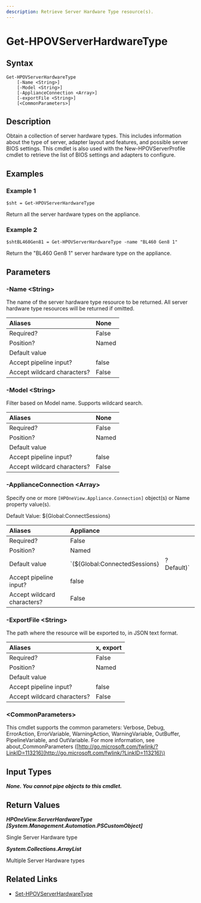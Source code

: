 ```yaml
---
description: Retrieve Server Hardware Type resource(s).
---
```


# Get-HPOVServerHardwareType

## Syntax

```text
Get-HPOVServerHardwareType
    [-Name <String>]
    [-Model <String>]
    [-ApplianceConnection <Array>]
    [-exportFile <String>]
    [<CommonParameters>]
```

## Description

Obtain a collection of server hardware types. This includes information about the type of server, adapter layout and features, and possible server BIOS settings. This cmdlet is also used with the New-HPOVServerProfile cmdlet to retrieve the list of BIOS settings and adapters to configure.

## Examples

### Example 1

```text
$sht = Get-HPOVServerHardwareType
```

Return all the server hardware types on the appliance.

### Example 2

```text
$shtBL460Gen81 = Get-HPOVServerHardwareType -name "BL460 Gen8 1"
```

Return the "BL460 Gen8 1" server hardware type on the appliance.

## Parameters

### -Name &lt;String&gt;

The name of the server hardware type resource to be returned. All server hardware type resources will be returned if omitted.

| Aliases | None |
| :--- | :--- |
| Required? | False |
| Position? | Named |
| Default value |  |
| Accept pipeline input? | false |
| Accept wildcard characters? | False |

### -Model &lt;String&gt;

Filter based on Model name. Supports wildcard search.

| Aliases | None |
| :--- | :--- |
| Required? | False |
| Position? | Named |
| Default value |  |
| Accept pipeline input? | false |
| Accept wildcard characters? | False |

### -ApplianceConnection &lt;Array&gt;

Specify one or more `[HPOneView.Appliance.Connection]` object\(s\) or Name property value\(s\).

Default Value: ${Global:ConnectSessions}

| Aliases | Appliance |  |
| :--- | :--- | :--- |
| Required? | False |  |
| Position? | Named |  |
| Default value | \`\(${Global:ConnectedSessions} | ? Default\)\` |
| Accept pipeline input? | false |  |
| Accept wildcard characters? | False |  |

### -ExportFile &lt;String&gt;

The path where the resource will be exported to, in JSON text format.

| Aliases | x, export |
| :--- | :--- |
| Required? | False |
| Position? | Named |
| Default value |  |
| Accept pipeline input? | false |
| Accept wildcard characters? | False |

### &lt;CommonParameters&gt;

This cmdlet supports the common parameters: Verbose, Debug, ErrorAction, ErrorVariable, WarningAction, WarningVariable, OutBuffer, PipelineVariable, and OutVariable. For more information, see about\_CommonParameters \([http://go.microsoft.com/fwlink/?LinkID=113216](http://go.microsoft.com/fwlink/?LinkID=113216)\)

## Input Types

_**None. You cannot pipe objects to this cmdlet.**_

## Return Values

_**HPOneView.ServerHardwareType \[System.Management.Automation.PSCustomObject\]**_

Single Server Hardware type

_**System.Collections.ArrayList**_

Multiple Server Hardware types

## Related Links

* [Set-HPOVServerHardwareType](set-hpovserverhardwaretype.md)

